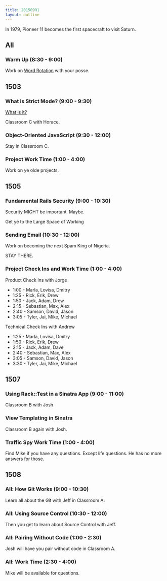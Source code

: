 ```yaml
---
title: 20150901
layout: outline
---
```


In 1979, Pioneer 11 becomes the first spacecraft to visit Saturn.

## All

### Warm Up (8:30 - 9:00)

Work on [Word Rotation](https://github.com/turingschool/thinking_in_algorithms/blob/master/challenges/word_rotation.markdown)
with your posse.


## 1503

### What is Strict Mode? (9:00 - 9:30)

[What is it?](https://developer.mozilla.org/en-US/docs/Web/JavaScript/Reference/Strict_mode)

Classroom C with Horace.

### Object-Oriented JavaScript (9:30 - 12:00)

Stay in Classroom C.

### Project Work Time (1:00 - 4:00)

Work on ye olde projects.


## 1505

### Fundamental Rails Security (9:00 - 10:30)

Security MIGHT be important.  Maybe.

Get ye to the Large Space of Working

### Sending Email (10:30 - 12:00)

Work on becoming the next Spam King of Nigeria.

STAY THERE.

### Project Check Ins and Work Time (1:00 - 4:00)

Product Check Ins with Jorge

* 1:00 - Marla, Lovisa, Dmitry
* 1:25 - Rick, Erik, Drew
* 1:50 - Jack, Adam, Drew
* 2:15 - Sebastian, Max, Alex
* 2:40 - Samson, David, Jason
* 3:05 - Tyler, Jai, Mike, Michael

Technical Check Ins with Andrew

* 1:25 - Marla, Lovisa, Dmitry
* 1:50 - Rick, Erik, Drew
* 2:15 - Jack, Adam, Dave
* 2:40 - Sebastian, Max, Alex
* 3:05 - Samson, David, Jason
* 3:30 - Tyler, Jai, Mike, Michael


## 1507

### Using Rack::Test in a Sinatra App (9:00 - 11:00)

Classroom B with Josh

### View Templating in Sinatra

Classroom B again with Josh.

### Traffic Spy Work Time (1:00 - 4:00)

Find Mike if you have any questions. Except life questions. He has no more answers for those.


## 1508

### All: How Git Works (9:00 - 10:30)

Learn all about the Git with Jeff in Classroom A.

### All: Using Source Control (10:30 - 12:00)

Then you get to learn about Source Control with Jeff.

### All: Pairing Without Code (1:00 - 2:30)

Josh will have you pair without code in Classroom A.

### All: Work Time (2:30 - 4:00)

Mike will be available for questions.
